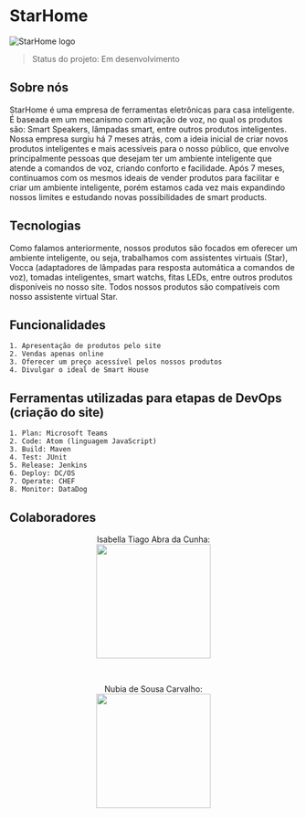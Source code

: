 # StarHome
![StarHome logo](https://user-images.githubusercontent.com/128197236/228922347-87e9a48c-b607-472e-98f5-3df09687fc55.jpeg)
> Status do projeto: Em desenvolvimento
## Sobre nós
StarHome é uma empresa de ferramentas eletrônicas para casa inteligente. É baseada em um mecanismo com ativação de voz, no qual os produtos são: Smart Speakers, lâmpadas smart, entre outros produtos inteligentes. Nossa empresa surgiu há 7 meses atrás, com a ideia inicial de criar novos produtos inteligentes e mais acessíveis para o nosso público, que envolve principalmente pessoas que desejam ter um ambiente inteligente que atende a comandos de voz, criando conforto e facilidade. Após 7 meses, continuamos com os mesmos ideais de vender produtos para facilitar e criar um ambiente inteligente, porém estamos cada vez mais expandindo nossos limites e estudando novas possibilidades de smart products.

## Tecnologias
  Como falamos anteriormente, nossos produtos são focados em oferecer um ambiente inteligente, ou seja, trabalhamos com assistentes virtuais (Star), Vocca (adaptadores de lâmpadas para resposta automática a comandos de voz), tomadas inteligentes, smart watchs, fitas LEDs, entre outros produtos disponíveis no nosso site. Todos nossos produtos são compatíveis com nosso assistente virtual Star.

## Funcionalidades
```
1. Apresentação de produtos pelo site
2. Vendas apenas online
3. Oferecer um preço acessível pelos nossos produtos
4. Divulgar o ideal de Smart House
```


## Ferramentas utilizadas para etapas de DevOps (criação do site)
```
1. Plan: Microsoft Teams
2. Code: Atom (linguagem JavaScript) 
3. Build: Maven
4. Test: JUnit
5. Release: Jenkins
6. Deploy: DC/OS 
7. Operate: CHEF
8. Monitor: DataDog
```

## Colaboradores
<div align="center">
Isabella Tiago Abra da Cunha:
</div>

<div align="center">
<img src="https://user-images.githubusercontent.com/128197236/228934787-b621ada2-7ce9-49dd-ba92-1e8183587487.jpeg" width="200px" />
</div>

⠀⠀⠀

<div align="center">
Nubia de Sousa Carvalho:
</div>

<div align="center">
<img src="https://user-images.githubusercontent.com/128197236/228932437-4632d5e3-381a-441b-9d46-68386dcfaf3f.jpeg" width="200px" />
</div>


##
